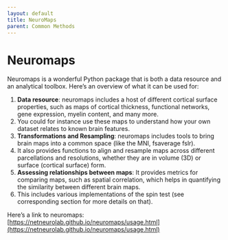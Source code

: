 ```yaml
---
layout: default
title: NeuroMaps
parent: Common Methods
---
```


# Neuromaps

Neuromaps is a wonderful Python package that is both a data resource and an analytical toolbox.
Here’s an overview of what it can be used for: 

1. **Data resource**: neuromaps includes a host of different cortical surface properties, such as maps of cortical thickness, functional networks, gene expression, myelin content, and many more.
2. You could for instance use these maps to understand how your own dataset relates to known brain features.
3. **Transformations and Resampling**: neuromaps includes tools to bring brain maps into a common space (like the MNI, fsaverage fslr).
4. It also provides functions to align and resample maps across different parcellations and resolutions, whether they are in volume (3D) or surface (cortical surface) form.
5. **Assessing relationships between maps**: It provides metrics for comparing maps, such as spatial correlation, which helps in quantifying the similarity between different brain maps.
6. This includes various implementations of the spin test (see corresponding section for more details on that). 

Here’s a link to neuromaps: [https://netneurolab.github.io/neuromaps/usage.html](https://netneurolab.github.io/neuromaps/usage.html)
